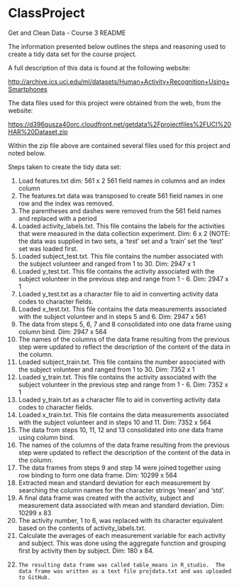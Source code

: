 # ClassProject
Get and Clean Data - Course 3
README

The information presented below outlines the steps and reasoning used to create a tidy data set for the course project.

A full description of this data is found at the following website:

http://archive.ics.uci.edu/ml/datasets/Human+Activity+Recognition+Using+Smartphones 

The data files used for this project were obtained from the web, from the website:

https://d396qusza40orc.cloudfront.net/getdata%2Fprojectfiles%2FUCI%20HAR%20Dataset.zip 

Within the zip file above are contained several files used for this project and noted below.

Steps taken to create the tidy data set:
1.  Load features.txt      dim:  561 x 2
	561 field names in columns and an index column
2. The features.txt data was transposed to create 561 field names in one row    and the index was removed.
3.	The parentheses and dashes were removed from the 561 field
names and replaced with a period
4.	Loaded activity_labels.txt.  This file contains the labels for the activities that were measured in the data collection experiment.
Dim:  6 x 2
(NOTE: the data was supplied in two sets, a ‘test’ set and a ‘train’ set
the ‘test’ set was loaded first.
5.	Loaded subject_test.txt.  This file contains the number associated with the subject volunteer and ranged from 1 to 30.  Dim:  2947 x 1
6.	Loaded y_test.txt.  This file contains the activity associated with the subject volunteer in the previous step and range from 1 - 6.  Dim: 2947 x 1
7.	Loaded y_test.txt as a character file to aid in converting activity data codes to character fields.
8.	Loaded x_test.txt.  This file contains the data measurements associated with the subject volunteer and in steps 5 and 6.  Dim: 2947 x 561
9.	The data from steps 5, 6, 7 and 8 consolidated into one data frame using column bind.  Dim: 2947 x 564
10.	The names of the columns of the data frame resulting from the previous step were updated to reflect the description of the content of the data in the column.
11.	Loaded subject_train.txt.  This file contains the number associated with the subject volunteer and ranged from 1 to 30.  Dim:  7352 x 1
12.	Loaded y_train.txt.  This file contains the activity associated with the subject volunteer in the previous step and range from 1 - 6.  Dim: 7352 x 1
13.	Loaded y_train.txt as a character file to aid in converting activity data codes to character fields.
14.	Loaded x_train.txt.  This file contains the data measurements associated with the subject volunteer and in steps 10 and 11.  Dim: 7352 x 564
15.	The data from steps 10, 11, 12 and 13 consolidated into one data frame using column bind.
16.	The names of the columns of the data frame resulting from the previous step were updated to reflect the description of the content of the data in the column.
17.	The data frames from steps 9 and step 14 were joined together using row binding to form one data frame. Dim: 10299 x 564
18.	 Extracted mean and standard deviation for each measurement by searching
the column names for the character strings ‘mean’ and ‘std’.
19.	A final data frame was created with the activity, subject and measurement data associated with mean and standard deviation.  Dim: 10299 x 83
20.	The activity number, 1 to 6, was replaced with its character equivalent based on the contents of activity_labels.txt.
21.	Calculate the averages of each measurement variable for each activity and subject.  This was done using the aggregate function and grouping first by activity then by subject.  Dim: 180 x 84.  
22. 	The resulting data frame was called table_means in R_studio.  The data frame was written as a text file projdata.txt and was uploaded to GitHub.
